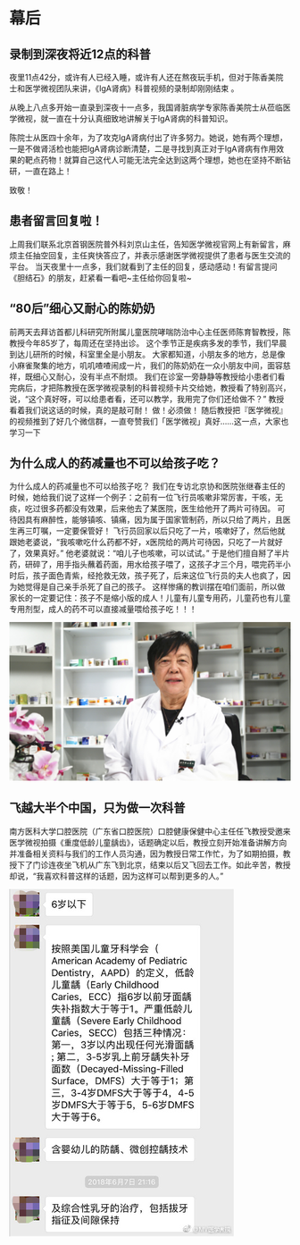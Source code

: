 # 幕后

## 录制到深夜将近12点的科普


夜里11点42分，或许有人已经入睡，或许有人还在熬夜玩手机，但对于陈香美院士和医学微视团队来讲，《IgA肾病》科普视频的录制却刚刚结束 。

从晚上八点多开始一直录到深夜十一点多，我国肾脏病学专家陈香美院士从莅临医学微视，就一直在十分认真细致地讲解关于IgA肾病的科普知识。

陈院士从医四十余年，为了攻克IgA肾病付出了许多努力。她说，她有两个理想，一是不做肾活检也能把IgA肾病诊断清楚，二是寻找到真正对于IgA肾病有作用效果的靶点药物！就算自己这代人可能无法完全达到这两个理想，她也在坚持不断钻研，一直在路上！

致敬！


## 患者留言回复啦！



上周我们联系北京首钢医院普外科刘京山主任，告知医学微视官网上有新留言，麻烦主任抽空回复，主任爽快答应了，并表示感谢医学微视提供了患者与医生交流的平台。
当天夜里十一点多，我们就看到了主任的回复，感动感动！有留言提问《胆结石》的朋友，赶紧看一看吧~主任给你回复啦~


## “80后”细心又耐心的陈奶奶　


前两天去拜访首都儿科研究所附属儿童医院哮喘防治中心主任医师陈育智教授，陈教授今年85岁了，每周还在坚持出诊。
这个季节正是疾病多发的季节，我们早晨到达儿研所的时候，科室里全是小朋友。
大家都知道，小朋友多的地方，总是像小麻雀聚集的地方，叽叽喳喳闹成一片，我们的陈奶奶在一众小朋友中间，面容慈祥，既细心又耐心，没有半点不耐烦。
我们在诊室一旁静静等教授给小患者们看完病后，才把陈教授在医学微视录制的科普视频卡片交给她，教授看了特别高兴，说，“这个真好呀，可以给患者看，还可以教学，我用完了你们还给做不？”
教授看着我们说这话的时候，真的是敲可耐！
做！必须做！
随后教授把『医学微视』的视频推到了好几个微信群，一直夸赞我们「医学微视」真好……这一点，大家也学习一下


## 为什么成人的药减量也不可以给孩子吃？　


为什么成人的药减量也不可以给孩子吃？
我们在专访北京协和医院张继春主任的时候，她给我们说了这样一个例子：之前有一位飞行员咳嗽非常厉害，干咳，无痰，吃过很多药都没有效果，后来他去了某医院，医生给他开了两片可待因。
可待因具有麻醉性，能够镇咳、镇痛，因为属于国家管制药，所以只给了两片，且医生再三叮嘱，一定要保管好！
飞行员回家以后只吃了一片，咳嗽好了，然后他就跟她老婆说，“我咳嗽吃什么药都不好，x医院给的两片可待因，只吃了一片就好了，效果真好。”
他老婆就说：“咱儿子也咳嗽，可以试试。”
于是他们擅自掰了半片药，研碎了，用手指头蘸着药面，用水给孩子喂了，这孩子才三个月，喂完药半小时后，孩子面色青紫，经抢救无效，孩子死了，后来这位飞行员的夫人也疯了，因为她觉得是自己亲手杀死了自己的孩子。
这样惨痛的教训摆在咱们面前，所以做家长的一定要记住：孩子不是缩小版的成人！儿童有儿童专用药，儿童药也有儿童专用剂型，成人的药不可以直接减量喂给孩子吃！！！

![1678287414663](image/c32_01/1678287414663.png)


## 飞越大半个中国，只为做一次科普　


南方医科大学口腔医院（广东省口腔医院）口腔健康保健中心主任任飞教授受邀来医学微视拍摄《重度低龄儿童龋齿》，话题确定以后，教授立刻开始准备讲解方向并准备相关资料与我们的工作人员沟通，因为教授日常工作忙，为了如期拍摄，教授下了门诊连夜坐飞机从广东飞到北京，结束以后又飞回去工作。如此辛苦，教授却说，“我喜欢科普这样的话题，因为这样可以帮到更多的人。”

![1678287460581](image/c32_01/1678287460581.png)
